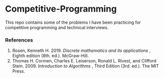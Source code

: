 # Competitive-Programming
This repo contains some of the problems I have been practicing for competitive programming and technical interviews.

### References
1. Rosen, Kenneth H. 2019. <em> Discrete mathematics and its applications </em>, Eighth edition (8th. ed.). McGraw-Hill.
2. Thomas H. Cormen, Charles E. Leiserson, Ronald L. Rivest, and Clifford Stein. 2009. <em> Introduction to Algorithms </em>, Third Edition (3rd. ed.).  The MIT Press. 
